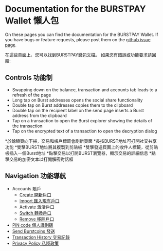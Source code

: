 # Documentation for the BURSTPAY Wallet 懶人包

On these pages you can find the documentation for the BURSTPAY Wallet. If you have bugs or feature requests, please post them on the [github issue page](https://github.com/ihashing/BURSTPAY-mobile/issues). 

在這些頁面上，您可以找到BURSTPAY錢包文檔。 如果您有錯誤或功能要求請回饋:

## Controls 功能制
* Swapping down on the balance, transaction and accounts tab leads to a refresh of the page
* Long tap on Burst addresses opens the social share functionality
* Double tap on Burst addresses copies them to the clipboard
* Double tap on the recipient label on the send page inserts a Burst address from the clipboard
* Tap on a transaction to open the Burst explorer showing the details of the transaction
* Tap on the encrypted text of a transaction to open the decryption dialog

*於餘額頁向下掃，交易和帳戶標籤會刷新頁面 
*長按BURST地址可打開社交共享功能 
*雙擊BURST地址將其複製到剪貼板 
*雙擊發送頁面上的收件人標籤，從剪貼板插入一個Burst地址 
*點擊交易以打開BURST瀏覽器，顯示交易的詳細信息 
*點擊交易的加密文本以打開解密對話框 

## Navigation 功能導航
* Accounts 賬戶
    * [Create 開新戶口](wallet/create.md)
    * [Import 匯入現有戶口](wallet/import.md)
    * [Activate 激活戶口](wallet/activate.md)
    * [Switch 轉換戶口](wallet/switch.md)
    * [Remove 移除戶口](wallet/remove.md)
* [PIN code 個人識別碼](pin.md)
* [Send Burstcoins 發送](send.md)
* [Transaction History 交易記錄](transactions.md)
* [Privacy Policy 私隱政策](privacy_policy.md)
